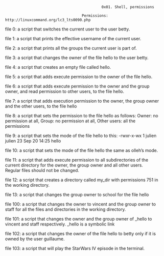                                                 0x01. Shell, permissions
                                                
                                       Permissions: http://linuxcommand.org/lc3_lts0090.php
                                       
file 0: a script that switches the current user to the user betty.

file 1: a script that prints the effective username of the current user.

file 2: a script that prints all the groups the current user is part of.

file 3: a script that changes the owner of the file hello to the user betty.

file 4: a script that creates an empty file called hello.

file 5: a script that adds execute permission to the owner of the file hello.

file 6: a script that adds execute permission to the owner and the group owner, and read permission to other users, to the file hello.

file 7: a script that adds execution permission to the owner, the group owner and the other users, to the file hello

file 8: a script that sets the permission to the file hello as follows: Owner: no permission at all, Group: no permission at all, Other users: all the permissions

file 9: a script that sets the mode of the file hello to this: -rwxr-x-wx 1 julien julien 23 Sep 20 14:25 hello

file 10: a script that sets the mode of the file hello the same as olleh’s mode.

file 11: a script that adds execute permission to all subdirectories of the current directory for the owner, the group owner and all other users. Regular files should not be changed.

file 12: a script that creates a directory called my_dir with permissions 751 in the working directory.

file 13: a script that changes the group owner to school for the file hello

file 100: a script that changes the owner to vincent and the group owner to staff for all the files and directories in the working directory.

file 101: a script that changes the owner and the group owner of _hello to vincent and staff respectively. _hello is a symbolic link

file 102: a script that changes the owner of the file hello to betty only if it is owned by the user guillaume.

file 103:  a script that will play the StarWars IV episode in the terminal.
